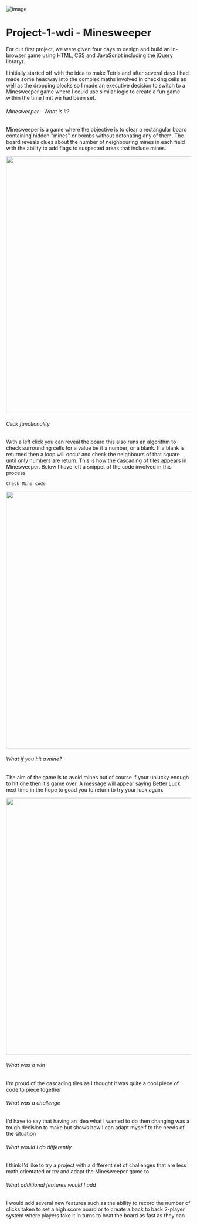 

![image](https://ga-dash.s3.amazonaws.com/production/assets/logo-9f88ae6c9c3871690e33280fcf557f33.png)

# Project-1-wdi - Minesweeper

For our first project, we were given four days to design and build an in-browser game using HTML, CSS and JavaScript including the jQuery library).

I initially started off with the idea to make Tetris and after several days I had made some headway into the complex maths involved in checking cells as well as the dropping blocks so I made an executive decision to switch to a Minesweeper game where I could use similar logic to create a fun game within the time limit we had been set.

###### Minesweeper - What is it?
Minesweeper is a game where the objective is to clear a rectangular board containing hidden "mines" or bombs without detonating any of them. The board reveals clues about the number of neighbouring mines in each field with the ability to add flags to suspected areas that include mines.


<img src="https://imgur.com/P24oHfd.jpg" width="700">


###### Click functionality
With a left click you can reveal the board this also runs an algorithm to check surrounding cells for a value be it a number, or a blank. If a blank is returned then a loop will occur and check the neighbours of that square until only numbers are return. This is how the cascading of tiles appears in Minesweeper. Below I have left a snippet of the code involved in this process

```
Check Mine code
```

<img src="https://imgur.com/zoassme.gif" width="700">


###### What if you hit a mine?
The aim of the game is to avoid mines but of course if your unlucky enough to hit one then it's game over. A message will appear saying Better Luck next time in the hope to goad you to return to try your luck again.

<img src="https://imgur.com/dK9kR3f.gif" width="700">



###### What was a win
I'm proud of the cascading tiles as I thought it was quite a cool piece of code to piece together
###### What was a challenge
I'd have to say that having an idea what I wanted to do then changing was a tough decision to make but shows how I can adapt myself to the needs of the situation
###### What would I do differently
I think I'd like to try a project with a different set of challenges that are less math orientated or try and adapt the Minesweeper game to
###### What additional features would I add
I would add several new features such as the ability to record the number of clicks taken to set a high score board or to create a back to back 2-player system where players take it in turns to beat the board as fast as they can
